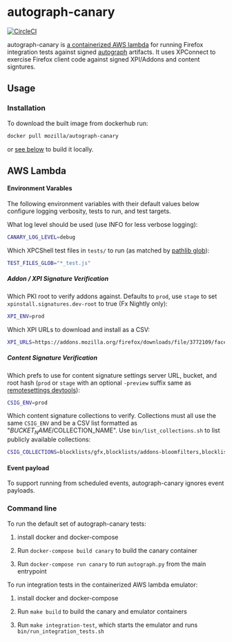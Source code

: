 # autograph-canary

[![CircleCI](https://circleci.com/gh/mozilla-services/autograph-canary/tree/main.svg?style=svg)](https://circleci.com/gh/mozilla-services/autograph-canary/tree/main)

autograph-canary is [a containerized AWS
lambda](https://docs.aws.amazon.com/lambda/latest/dg/lambda-images.html)
for running Firefox integration tests against signed
[autograph](https://github.com/mozilla-services/autograph/)
artifacts. It uses XPConnect to exercise Firefox client code against
signed XPI/Addons and content signtures.

## Usage

### Installation

To download the built image from dockerhub run:

```sh
docker pull mozilla/autograph-canary
```

or [see
below](https://github.com/mozilla-services/autograph-canary/blob/main/README.md#command-line)
to build it locally.

## AWS Lambda

#### Environment Varables

The following environment variables with their default values below
configure logging verbosity, tests to run, and test targets.

What log level should be used (use INFO for less verbose logging):

```sh
CANARY_LOG_LEVEL=debug
```

Which XPCShell test files in `tests/` to run (as matched by [pathlib
glob][py3_pathlib_glob]):

```sh
TEST_FILES_GLOB="*_test.js"
```

##### Addon / XPI Signature Verification

Which PKI root to verify addons against. Defaults to `prod`, use
`stage` to set `xpinstall.signatures.dev-root` to true (Fx Nightly
only):

```sh
XPI_ENV=prod
```

Which XPI URLs to download and install as a CSV:

```sh
XPI_URLS=https://addons.mozilla.org/firefox/downloads/file/3772109/facebook_container-2.2.1-fx.xpi,https://addons.mozilla.org/firefox/downloads/file/3713375/firefox_multi_account_containers-7.3.0-fx.xpi,https://addons.mozilla.org/firefox/downloads/file/3768975/ublock_origin-1.35.2-an+fx.xpi
```

##### Content Signature Verification

Which prefs to use for content signature settings server URL, bucket,
and root hash (`prod` or `stage` with an optional `-preview` suffix
same as [remotesettings devtools][rsdevtools]):

```sh
CSIG_ENV=prod
```

Which content signature collections to verify. Collections must all
use the same `CSIG_ENV` and be a CSV list formatted as
"$BUCKET_NAME/$COLLECTION_NAME". Use `bin/list_collections.sh` to list
publicly available collections:

```sh
CSIG_COLLECTIONS=blocklists/gfx,blocklists/addons-bloomfilters,blocklists/plugins,blocklists/addons,blocklists/certificates,main/normandy-recipes,main/normandy-recipes-capabilities,main/hijack-blocklists,main/search-config,security-state/onecrl,security-state/intermediates
```

[py3_pathlib_glob]: https://docs.python.org/3/library/pathlib.html#pathlib.Path.glob
[rsdevtools]: https://github.com/mozilla-extensions/remote-settings-devtools

#### Event payload

To support running from scheduled events, autograph-canary ignores event payloads.

### Command line

To run the default set of autograph-canary tests:

1. install docker and docker-compose

1. Run `docker-compose build canary` to build the canary container

1. Run `docker-compose run canary` to run `autograph.py` from the main entrypoint

To run integration tests in the containerized AWS lambda emulator:

1. install docker and docker-compose

1. Run `make build` to build the canary and emulator containers

1. Run `make integration-test`, which starts the emulator and runs `bin/run_integration_tests.sh`
